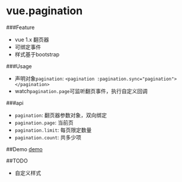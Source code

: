 # vue.pagination

###Feature
- vue 1.x 翻页器
- 可绑定事件
- 样式基于bootstrap


###Usage
- 声明对象`pagination`: `<pagination :pagination.sync="pagination"></pagination>`
- watch`pagination.page`可监听翻页事件，执行自定义回调

###api
- `pagination`: 翻页器参数对象，双向绑定
- `pagination.page`: 当前页
- `pagination.limit`: 每页限定数量
- `pagination.count`: 共多少项
		
##Demo
[demo](http://embed.plnkr.co/ZttWPXVm3wgSoIruSrJi/)

##TODO
- 自定义样式

		




